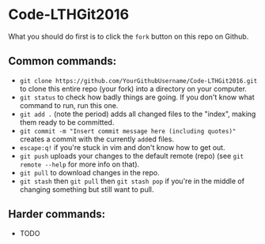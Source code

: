 # Code-LTHGit2016

What you should do first is to click the `fork` button on this repo on Github.

## Common commands:

* `git clone https://github.com/YourGithubUsername/Code-LTHGit2016.git` to clone this entire repo (your fork) into a directory on your computer.
* `git status` to check how badly things are going. If you don't know what command to run, run this one.
* `git add .` (note the period) adds all changed files to the "index", making them ready to be committed.
* `git commit -m "Insert commit message here (including quotes)"` creates a commit with the currently `add`ed files.
* `escape:q!` if you're stuck in vim and don't know how to get out.
* `git push` uploads your changes to the default remote (repo) (see `git remote --help` for more info on that).
* `git pull` to download changes in the repo.
* `git stash` then `git pull` then `git stash pop` if you're in the middle of changing something but still want to pull.

## Harder commands:

* TODO

